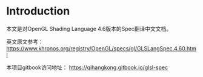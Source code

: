 # Introduction
本文是对OpenGL Shading Language 4.6版本的Spec翻译中文文档。

英文原文参考：https://www.khronos.org/registry/OpenGL/specs/gl/GLSLangSpec.4.60.html

本项目gitbook访问地址：
https://qihangkong.gitbook.io/glsl-spec
